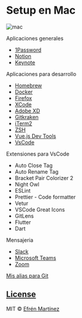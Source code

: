 # Setup en Mac

![mac](https://media.giphy.com/media/bfrlODgSLqXxS/source.gif)

Aplicaciones generales
* [1Password](https://1password.com/es/)
* [Notion](https://www.adobe.com/mx/products/xd.html)
* [Keynote](https://www.apple.com/mx/keynote/)

Aplicaciones para desarrollo

* [Homebrew](https://brew.sh/)
* [Docker](https://hub.docker.com/)
* [Firefox](https://www.mozilla.org/es-MX/firefox/new/)
* [XCode](https://developer.apple.com/xcode/)
* [Adobe XD](https://www.adobe.com/mx/products/xd.html)
* [Gitkraken](https://www.gitkraken.com/)
* [iTerm2](https://www.iterm2.com/)
* [ZSH](https://ohmyz.sh/)
* [Vue.js Dev Tools](https://addons.mozilla.org/es/firefox/addon/vue-js-devtools/)
* [VsCode](https://code.visualstudio.com/)

Extensiones para VsCode
  * Auto Close Tag
  * Auto Rename Tag
  * Bracket Pair Colorizer 2
  * Night Owl
  * ESLint
  * Prettier - Code formatter
  * Vetur
  * VSCode Great Icons
  * GitLens
  * Flutter
  * Dart

Mensajeria 
* [Slack](https://slack.com/intl/es-mx/)
* [Microsoft Teams](https://products.office.com/es-mx/microsoft-teams/group-chat-software)
* [Zoom](https://zoom.us/)

[Mis alias para Git](https://gist.github.com/efrenmartinez/fbb356eb168205b8d7090e26aae586f5)

## [License](https://choosealicense.com/licenses/mit/)

MIT © [Efrén Martínez](https://github.com/efrenmartinez)
